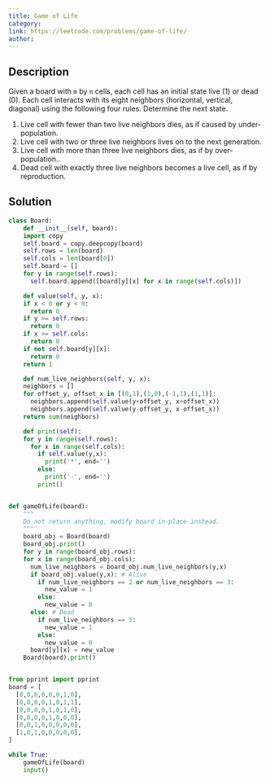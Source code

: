 ```yaml
---
title: Game of Life
category:
link: https://leetcode.com/problems/game-of-life/
author:
---
```


## Description

Given a board with `m` by `n` cells, each cell has an initial state live (1) or dead (0). Each cell interacts with its eight neighbors (horizontal, vertical, diagonal) using the following four rules. Determine the next state.

1. Live cell with fewer than two live neighbors dies, as if caused by under-population.
1. Live cell with two or three live neighbors lives on to the next generation.
1. Live cell with more than three live neighbors dies, as if by over-population..
1. Dead cell with exactly three live neighbors becomes a live cell, as if by reproduction.


## Solution

```python
class Board:
	def __init__(self, board):
    import copy
    self.board = copy.deepcopy(board)
    self.rows = len(board)
    self.cols = len(board[0])
    self.board = []
    for y in range(self.rows):
      self.board.append([board[y][x] for x in range(self.cols)])

	def value(self, y, x):
    if x < 0 or y < 0:
      return 0
    if y >= self.rows:
      return 0
    if x >= self.cols:
      return 0
    if not self.board[y][x]:
      return 0
    return 1

	def num_live_neighbors(self, y, x):
    neighbors = []
    for offset_y, offset_x in [(0,1),(1,0),(-1,1),(1,1)]:
      neighbors.append(self.value(y+offset_y, x+offset_x))
      neighbors.append(self.value(y-offset_y, x-offset_x))
    return sum(neighbors)

	def print(self):
    for y in range(self.rows):
      for x in range(self.cols):
        if self.value(y,x):
          print('*', end='')
        else:
          print('-', end='')
        print()


def gameOfLife(board):
	"""
	Do not return anything, modify board in-place instead.
	"""
	board_obj = Board(board)
	board_obj.print()
	for y in range(board_obj.rows):
    for x in range(board_obj.cols):
      num_live_neighbors = board_obj.num_live_neighbors(y,x)
      if board_obj.value(y,x): # Alive
        if num_live_neighbors == 2 or num_live_neighbors == 3:
          new_value = 1
        else:
          new_value = 0
      else: # Dead
        if num_live_neighbors == 3:
          new_value = 1
        else:
          new_value = 0
      board[y][x] = new_value
	Board(board).print()


from pprint import pprint
board = [
  [0,0,0,0,0,0,1,0],
  [0,0,0,0,1,0,1,1],
  [0,0,0,0,1,0,1,0],
  [0,0,0,0,1,0,0,0],
  [0,0,1,0,0,0,0,0],
  [1,0,1,0,0,0,0,0],
]

while True:
	gameOfLife(board)
	input()
```
